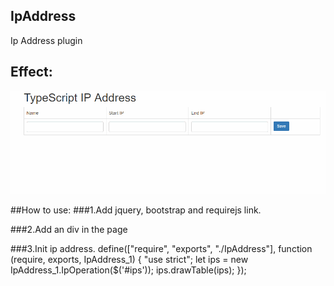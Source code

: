 ## IpAddress
Ip Address plugin

## Effect:
   ![image](https://github.com/SoullessL/IpAddress/blob/master/IpAddressTS/gif/demo.gif)

##How to use:
###1.Add jquery, bootstrap and requirejs link.
    <link rel="stylesheet" href="app.css" type="text/css" />
    <link href="Content/bootstrap.css" rel="stylesheet" />
    <script src="Scripts/jquery-3.1.1.js"></script>
    <script src="Scripts/bootstrap.js"></script>
    <script data-main="app" type="text/javascript" src="require.js"></script>

###2.Add an div in the page
    <div id="ips">
    </div>

###3.Init ip address.
    define(["require", "exports", "./IpAddress"], function (require, exports, IpAddress_1) {
        "use strict";
        let ips = new IpAddress_1.IpOperation($('#ips'));
        ips.drawTable(ips);
    });
